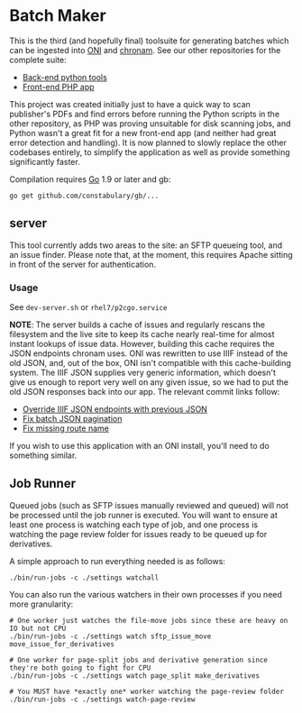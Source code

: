 Batch Maker
===

This is the third (and hopefully final) toolsuite for generating batches which
can be ingested into [ONI](https://github.com/open-oni/open-oni) and
[chronam](https://github.com/LibraryOfCongress/chronam).  See our other
repositories for the complete suite:

- [Back-end python tools](https://github.com/uoregon-libraries/pdf-to-chronam)
- [Front-end PHP app](https://github.com/uoregon-libraries/pdf-to-chronam-admin)

This project was created initially just to have a quick way to scan publisher's
PDFs and find errors before running the Python scripts in the other repository,
as PHP was proving unsuitable for disk scanning jobs, and Python wasn't a great
fit for a new front-end app (and neither had great error detection and
handling).  It is now planned to slowly replace the other codebases entirely,
to simplify the application as well as provide something significantly faster.

Compilation requires [Go](https://golang.org/dl/) 1.9 or later and gb:

    go get github.com/constabulary/gb/...

server
---

This tool currently adds two areas to the site: an SFTP queueing tool, and an
issue finder.  Please note that, at the moment, this requires Apache sitting in
front of the server for authentication.

### Usage

See `dev-server.sh` or `rhel7/p2cgo.service`

**NOTE**: The server builds a cache of issues and regularly rescans the
filesystem and the live site to keep its cache nearly real-time for almost
instant lookups of issue data.  However, building this cache requires the JSON
endpoints chronam uses.  ONI was rewritten to use IIIF instead of the old JSON,
and, out of the box, ONI isn't compatible with this cache-building system.  The
IIIF JSON supplies very generic information, which doesn't give us enough to
report very well on any given issue, so we had to put the old JSON responses
back into our app.  The relevant commit links follow:

- [Override IIIF JSON endpoints with previous JSON](https://github.com/uoregon-libraries/oregon-oni/commit/067ab17084d9015996932d2e001226aa18bbcdb6)
- [ Fix batch JSON pagination](https://github.com/uoregon-libraries/oregon-oni/commit/0463435615b23058ca1bc2afd8017e7001dc0657)
- [Fix missing route name](https://github.com/uoregon-libraries/oregon-oni/commit/94f84a30abd6ad5a38c8bd932a95297e1a9b1989)

If you wish to use this application with an ONI install, you'll need to do
something similar.

Job Runner
---

Queued jobs (such as SFTP issues manually reviewed and queued) will not be
processed until the job runner is executed.  You will want to ensure at least
one process is watching each type of job, and one process is watching the page
review folder for issues ready to be queued up for derivatives.

A simple approach to run everything needed is as follows:

    ./bin/run-jobs -c ./settings watchall

You can also run the various watchers in their own processes if you need more granularity:

    # One worker just watches the file-move jobs since these are heavy on IO but not CPU
    ./bin/run-jobs -c ./settings watch sftp_issue_move move_issue_for_derivatives

    # One worker for page-split jobs and derivative generation since they're both going to fight for CPU
    ./bin/run-jobs -c ./settings watch page_split make_derivatives

    # You MUST have *exactly one* worker watching the page-review folder
    ./bin/run-jobs -c ./settings watch-page-review
